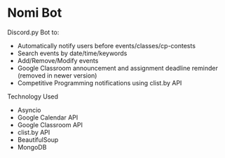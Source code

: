 # Nomi Bot
Discord.py Bot to:
* Automatically notify users before events/classes/cp-contests
* Search events by date/time/keywords
* Add/Remove/Modify events
* Google Classroom announcement and assignment deadline reminder (removed in newer version)
* Competitive Programming notifications using clist.by API


Technology Used
* Asyncio
* Google Calendar API
* Google Classroom API
* clist.by API
* BeautifulSoup
* MongoDB
